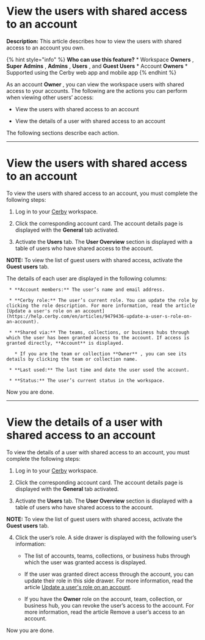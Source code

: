 # View the users with shared access to an account

**Description:** This article describes how to view the users with shared access to an account you own.

{% hint style="info" %} **Who can use this feature?** * Workspace **Owners** ,
**Super** **Admins** , **Admins** , **Users** , and **Guest Users** * Account
**Owners** * Supported using the Cerby web app and mobile app {% endhint %}

As an account **Owner** , you can view the workspace users with shared access
to your accounts. The following are the actions you can perform when viewing
other users’ access:

  * View the users with shared access to an account

  * View the details of a user with shared access to an account

The following sections describe each action.

* * *

# **View the users with shared access to an account**

To view the users with shared access to an account, you must complete the
following steps:

  1. Log in to your [Cerby](https://app.cerby.com/) workspace.

  2. Click the corresponding account card. The account details page is displayed with the **General** tab activated.

  3. Activate the **Users** tab. The **User Overview** section is displayed with a table of users who have shared access to the account. 

**NOTE:** To view the list of guest users with shared access, activate the
**Guest users** tab.

The details of each user are displayed in the following columns:

     * **Account members:** The user’s name and email address.

     * **Cerby role:** The user’s current role. You can update the role by clicking the role description. For more information, read the article [Update a user's role on an account](https://help.cerby.com/en/articles/9479436-update-a-user-s-role-on-an-account).

     * **Shared via:** The teams, collections, or business hubs through which the user has been granted access to the account. If access is granted directly, **Account** is displayed.

       * If you are the team or collection **Owner** , you can see its details by clicking the team or collection name.

     * **Last used:** The last time and date the user used the account.

     * **Status:** The user’s current status in the workspace.

Now you are done.

* * *

# **View the details of a user with shared access to an account**

To view the details of a user with shared access to an account, you must
complete the following steps:

  1. Log in to your [Cerby](https://app.cerby.com/) workspace.

  2. Click the corresponding account card. The account details page is displayed with the **General** tab activated.

  3. Activate the **Users** tab. The **User Overview** section is displayed with a table of users who have shared access to the account.

**NOTE:** To view the list of guest users with shared access, activate the
**Guest users** tab.

  4. Click the user’s role. A side drawer is displayed with the following user’s information:

     * The list of accounts, teams, collections, or business hubs through which the user was granted access is displayed. 

     * If the user was granted direct access through the account, you can update their role in this side drawer. For more information, read the article [Update a user's role on an account](https://help.cerby.com/en/articles/9479436-update-a-user-s-role-on-an-account).

     * If you have the **Owner** role on the account, team, collection, or business hub, you can revoke the user’s access to the account. For more information, read the article Remove a user’s access to an account.

Now you are done.

